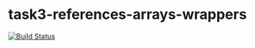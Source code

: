 # task3-references-arrays-wrappers

[![Build Status](https://travis-ci.com/itmo-java-basics-2020/task3-references-arrays-wrappers-triyul22.svg?branch=task3_solution)](https://travis-ci.com/itmo-java-basics-2020/task3-references-arrays-wrappers-triyul22)
